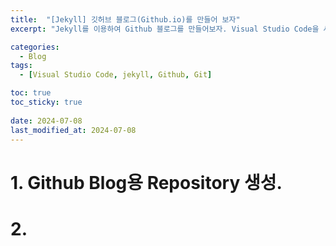 ```yaml
---
title:  "[Jekyll] 깃허브 블로그(Github.io)를 만들어 보자"
excerpt: "Jekyll를 이용하여 Github 블로그를 만들어보자. Visual Studio Code을 사용하여 Markdown 작성하고 로컬 서버에서 결과를 확인하자!"

categories:
  - Blog
tags:
  - [Visual Studio Code, jekyll, Github, Git]

toc: true
toc_sticky: true
 
date: 2024-07-08
last_modified_at: 2024-07-08
---
```


# 1. Github Blog용 Repository 생성.

# 2. 
